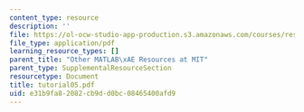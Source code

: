 ```yaml
---
content_type: resource
description: ''
file: https://ol-ocw-studio-app-production.s3.amazonaws.com/courses/res-18-002-introduction-to-matlab-spring-2008/e31b9fa82082cb9dd0bc08465400afd9_tutorial05.pdf
file_type: application/pdf
learning_resource_types: []
parent_title: "Other MATLAB\xAE Resources at MIT"
parent_type: SupplementalResourceSection
resourcetype: Document
title: tutorial05.pdf
uid: e31b9fa8-2082-cb9d-d0bc-08465400afd9
---
```

